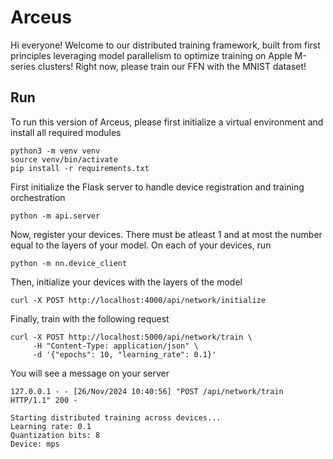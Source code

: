 # Arceus

Hi everyone! Welcome to our distributed training framework, built from first principles leveraging model parallelism to optimize training on Apple M-series clusters! Right now, please train our FFN with the MNIST dataset!

## Run
To run this version of Arceus, please first initialize a virtual environment and install all required modules
```shell
python3 -m venv venv
source venv/bin/activate
pip install -r requirements.txt
```

First initialize the Flask server to handle device registration and training orchestration
```shell
python -m api.server
```

Now, register your devices. There must be atleast 1 and at most the number equal to the layers of your model.
On each of your devices, run
```shell
python -m nn.device_client
```

Then, initialize your devices with the layers of the model
```shell
curl -X POST http://localhost:4000/api/network/initialize
```

Finally, train with the following request
```shell
curl -X POST http://localhost:5000/api/network/train \
     -H "Content-Type: application/json" \
     -d '{"epochs": 10, "learning_rate": 0.1}'
```

You will see a message on your server
```
127.0.0.1 - - [26/Nov/2024 10:40:56] "POST /api/network/train HTTP/1.1" 200 -

Starting distributed training across devices...
Learning rate: 0.1
Quantization bits: 8
Device: mps
```